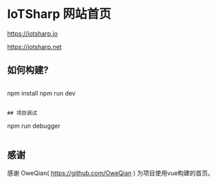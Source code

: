 # IoTSharp 网站首页

  
  https://iotsharp.io 
  
  https://iotsharp.net
 
 
## 如何构建?

```bash
```
npm install
npm run dev
```

## 项目调试

```
npm run debugger
```
```
 
## 感谢
  
  感谢 OweQian( https://github.com/OweQian ) 为项目使用vue构建的首页。 

